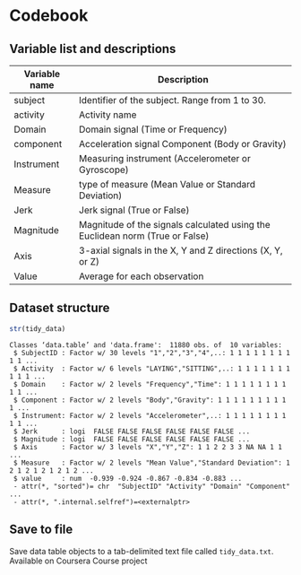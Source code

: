 Codebook
========

Variable list and descriptions
------------------------------

Variable name    | Description
-----------------|------------ 
subject          | Identifier of the subject. Range from 1 to 30.
activity         | Activity name
Domain           | Domain signal (Time or Frequency)
component        | Acceleration signal Component (Body or Gravity)
Instrument       | Measuring instrument (Accelerometer or Gyroscope)
Measure          | type of measure (Mean Value or Standard Deviation)
Jerk             | Jerk signal (True or False)
Magnitude        | Magnitude of the signals calculated using the Euclidean norm (True or False)
Axis             | 3-axial signals in the X, Y and Z directions (X, Y, or Z)
Value            | Average for each observation




Dataset structure
-----------------

```r
str(tidy_data)
```

```
Classes ‘data.table’ and 'data.frame':	11880 obs. of  10 variables:
 $ SubjectID : Factor w/ 30 levels "1","2","3","4",..: 1 1 1 1 1 1 1 1 1 1 ...
 $ Activity  : Factor w/ 6 levels "LAYING","SITTING",..: 1 1 1 1 1 1 1 1 1 1 ...
 $ Domain    : Factor w/ 2 levels "Frequency","Time": 1 1 1 1 1 1 1 1 1 1 ...
 $ Component : Factor w/ 2 levels "Body","Gravity": 1 1 1 1 1 1 1 1 1 1 ...
 $ Instrument: Factor w/ 2 levels "Accelerometer",..: 1 1 1 1 1 1 1 1 1 1 ...
 $ Jerk      : logi  FALSE FALSE FALSE FALSE FALSE FALSE ...
 $ Magnitude : logi  FALSE FALSE FALSE FALSE FALSE FALSE ...
 $ Axis      : Factor w/ 3 levels "X","Y","Z": 1 1 2 2 3 3 NA NA 1 1 ...
 $ Measure   : Factor w/ 2 levels "Mean Value","Standard Deviation": 1 2 1 2 1 2 1 2 1 2 ...
 $ value     : num  -0.939 -0.924 -0.867 -0.834 -0.883 ...
 - attr(*, "sorted")= chr  "SubjectID" "Activity" "Domain" "Component" ...
 - attr(*, ".internal.selfref")=<externalptr>
```


Save to file
------------

Save data table objects to a tab-delimited text file called `tidy_data.txt`. Available on Coursera Course project

